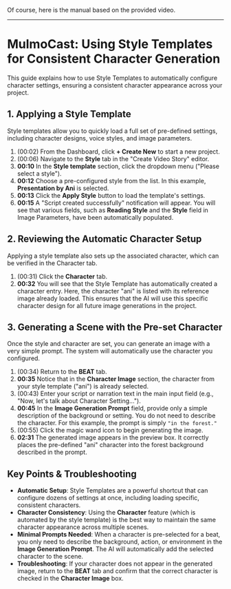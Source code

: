 Of course, here is the manual based on the provided video.

***

# MulmoCast: Using Style Templates for Consistent Character Generation

This guide explains how to use Style Templates to automatically configure character settings, ensuring a consistent character appearance across your project.

## 1. Applying a Style Template

Style templates allow you to quickly load a full set of pre-defined settings, including character designs, voice styles, and image parameters.

1.  (00:02) From the Dashboard, click **+ Create New** to start a new project.
2.  (00:06) Navigate to the **Style** tab in the "Create Video Story" editor.
3.  **00:10** In the **Style template** section, click the dropdown menu ("Please select a style").
4.  **00:12** Choose a pre-configured style from the list. In this example, **Presentation by Ani** is selected.
5.  **00:13** Click the **Apply Style** button to load the template's settings.
6.  **00:15** A "Script created successfully" notification will appear. You will see that various fields, such as **Reading Style** and the **Style** field in Image Parameters, have been automatically populated.

## 2. Reviewing the Automatic Character Setup

Applying a style template also sets up the associated character, which can be verified in the Character tab.

1.  (00:31) Click the **Character** tab.
2.  **00:32** You will see that the Style Template has automatically created a character entry. Here, the character "ani" is listed with its reference image already loaded. This ensures that the AI will use this specific character design for all future image generations in the project.

## 3. Generating a Scene with the Pre-set Character

Once the style and character are set, you can generate an image with a very simple prompt. The system will automatically use the character you configured.

1.  (00:34) Return to the **BEAT** tab.
2.  **00:35** Notice that in the **Character Image** section, the character from your style template ("ani") is already selected.
3.  (00:43) Enter your script or narration text in the main input field (e.g., "Now, let's talk about Character Setting...").
4.  **00:45** In the **Image Generation Prompt** field, provide only a simple description of the background or setting. You do not need to describe the character. For this example, the prompt is simply `"in the forest."`
5.  (00:55) Click the magic wand icon to begin generating the image.
6.  **02:31** The generated image appears in the preview box. It correctly places the pre-defined "ani" character into the forest background described in the prompt.

## Key Points & Troubleshooting

*   **Automatic Setup**: Style Templates are a powerful shortcut that can configure dozens of settings at once, including loading specific, consistent characters.
*   **Character Consistency**: Using the **Character** feature (which is automated by the style template) is the best way to maintain the same character appearance across multiple scenes.
*   **Minimal Prompts Needed**: When a character is pre-selected for a beat, you only need to describe the background, action, or environment in the **Image Generation Prompt**. The AI will automatically add the selected character to the scene.
*   **Troubleshooting**: If your character does not appear in the generated image, return to the **BEAT** tab and confirm that the correct character is checked in the **Character Image** box.